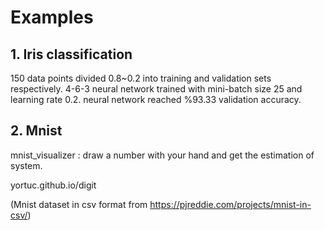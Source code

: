 # Examples

## 1. Iris classification 

150 data points divided 0.8~0.2 into training and validation sets respectively. 
4-6-3 neural network trained with mini-batch size 25 and learning rate 0.2.
neural network reached %93.33 validation accuracy.

## 2. Mnist

mnist_visualizer : draw a number with your hand and get the estimation of system.

yortuc.github.io/digit

(Mnist dataset in csv format from https://pjreddie.com/projects/mnist-in-csv/)